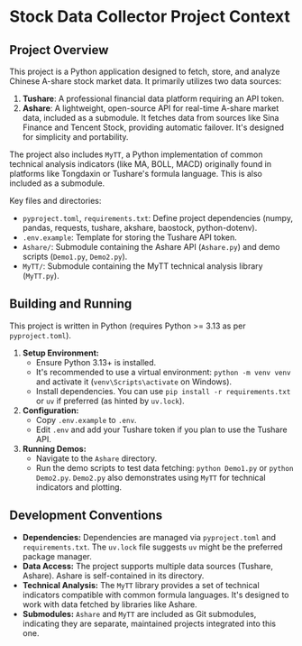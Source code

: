 # Stock Data Collector Project Context

## Project Overview

This project is a Python application designed to fetch, store, and analyze Chinese A-share stock market data. It primarily utilizes two data sources:

1.  **Tushare**: A professional financial data platform requiring an API token.
2.  **Ashare**: A lightweight, open-source API for real-time A-share market data, included as a submodule. It fetches data from sources like Sina Finance and Tencent Stock, providing automatic failover. It's designed for simplicity and portability.

The project also includes `MyTT`, a Python implementation of common technical analysis indicators (like MA, BOLL, MACD) originally found in platforms like Tongdaxin or Tushare's formula language. This is also included as a submodule.

Key files and directories:
*   `pyproject.toml`, `requirements.txt`: Define project dependencies (numpy, pandas, requests, tushare, akshare, baostock, python-dotenv).
*   `.env.example`: Template for storing the Tushare API token.
*   `Ashare/`: Submodule containing the Ashare API (`Ashare.py`) and demo scripts (`Demo1.py`, `Demo2.py`).
*   `MyTT/`: Submodule containing the MyTT technical analysis library (`MyTT.py`).

## Building and Running

This project is written in Python (requires Python >= 3.13 as per `pyproject.toml`).

1.  **Setup Environment:**
    *   Ensure Python 3.13+ is installed.
    *   It's recommended to use a virtual environment: `python -m venv venv` and activate it (`venv\Scripts\activate` on Windows).
    *   Install dependencies. You can use `pip install -r requirements.txt` or `uv` if preferred (as hinted by `uv.lock`).
2.  **Configuration:**
    *   Copy `.env.example` to `.env`.
    *   Edit `.env` and add your Tushare token if you plan to use the Tushare API.
3.  **Running Demos:**
    *   Navigate to the `Ashare` directory.
    *   Run the demo scripts to test data fetching: `python Demo1.py` or `python Demo2.py`. `Demo2.py` also demonstrates using `MyTT` for technical indicators and plotting.

## Development Conventions

*   **Dependencies:** Dependencies are managed via `pyproject.toml` and `requirements.txt`. The `uv.lock` file suggests `uv` might be the preferred package manager.
*   **Data Access:** The project supports multiple data sources (Tushare, Ashare). Ashare is self-contained in its directory.
*   **Technical Analysis:** The `MyTT` library provides a set of technical indicators compatible with common formula languages. It's designed to work with data fetched by libraries like Ashare.
*   **Submodules:** `Ashare` and `MyTT` are included as Git submodules, indicating they are separate, maintained projects integrated into this one.